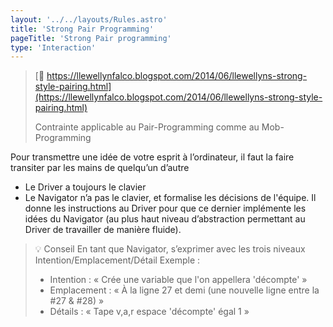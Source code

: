 ```yaml
---
layout: '../../layouts/Rules.astro'
title: 'Strong Pair Programming'
pageTitle: 'Strong Pair programming'
type: 'Interaction'
---
```

> [🔗 https://llewellynfalco.blogspot.com/2014/06/llewellyns-strong-style-pairing.html](https://llewellynfalco.blogspot.com/2014/06/llewellyns-strong-style-pairing.html)
>
> Contrainte applicable au Pair-Programming comme au Mob-Programming

Pour transmettre une idée de votre esprit à l’ordinateur, il faut la faire transiter par les mains de quelqu’un d’autre

- Le Driver a toujours le clavier
- Le Navigator n’a pas le clavier, et formalise les décisions de l'équipe. Il donne les instructions au Driver pour que ce dernier implémente les idées du Navigator (au plus haut niveau d’abstraction permettant au Driver de travailler de manière fluide).

> 💡 Conseil
> En tant que Navigator, s’exprimer avec les trois niveaux Intention/Emplacement/Détail
> Exemple :
> - Intention : « Crée une variable que l'on appellera 'décompte' »
> - Emplacement : « À la ligne 27 et demi (une nouvelle ligne entre la #27 & #28) »
> - Détails : « Tape v,a,r espace 'décompte' égal 1 »
